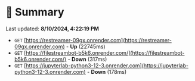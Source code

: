 # 📖 Summary
Last updated: **8/10/2024, 4:22:19 PM**

- `GET` [https://restreamer-09gx.onrender.com](https://restreamer-09gx.onrender.com) - **Up** (22745ms)
- `GET` [https://filestreambot-b5k6.onrender.com/](https://filestreambot-b5k6.onrender.com/) - **Down** (317ms)
- `GET` [https://jupyterlab-python3-12-3.onrender.com](https://jupyterlab-python3-12-3.onrender.com) - **Down** (178ms)
